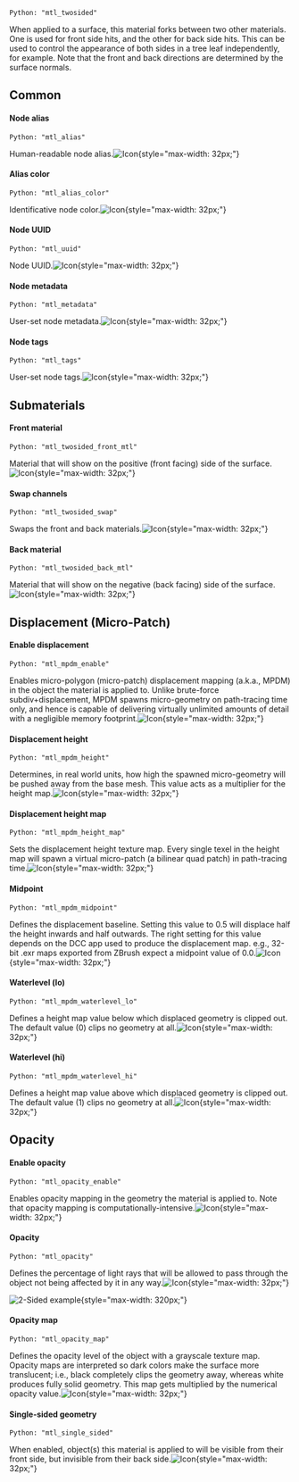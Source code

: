 `Python: "mtl_twosided"`

When applied to a surface, this material forks between two other materials. One is used for front side hits, and the other for back side hits. This can be used to control the appearance of both sides in a tree leaf independently, for example. Note that the front and back directions are determined by the surface normals.
## Common

#### Node alias
`Python: "mtl_alias"`

Human-readable node alias.![Icon](mtl_twosided_swatch.png "Icon"){style="max-width: 32px;"}


#### Alias color
`Python: "mtl_alias_color"`

Identificative node color.![Icon](mtl_twosided_swatch.png "Icon"){style="max-width: 32px;"}


#### Node UUID
`Python: "mtl_uuid"`

Node UUID.![Icon](mtl_twosided_swatch.png "Icon"){style="max-width: 32px;"}


#### Node metadata
`Python: "mtl_metadata"`

User-set node metadata.![Icon](mtl_twosided_swatch.png "Icon"){style="max-width: 32px;"}


#### Node tags
`Python: "mtl_tags"`

User-set node tags.![Icon](mtl_twosided_swatch.png "Icon"){style="max-width: 32px;"}


## Submaterials

#### Front material
`Python: "mtl_twosided_front_mtl"`

Material that will show on the positive (front facing) side of the surface.![Icon](mtl_twosided_swatch.png "Icon"){style="max-width: 32px;"}


#### Swap channels
`Python: "mtl_twosided_swap"`

Swaps the front and back materials.![Icon](mtl_twosided_swatch.png "Icon"){style="max-width: 32px;"}


#### Back material
`Python: "mtl_twosided_back_mtl"`

Material that will show on the negative (back facing) side of the surface.![Icon](mtl_twosided_swatch.png "Icon"){style="max-width: 32px;"}


## Displacement (Micro-Patch)

#### Enable displacement
`Python: "mtl_mpdm_enable"`

Enables micro-polygon (micro-patch) displacement mapping (a.k.a., MPDM) in the object the material is applied to. Unlike brute-force subdiv+displacement, MPDM spawns micro-geometry on path-tracing time only, and hence is capable of delivering virtually unlimited amounts of detail with a negligible memory footprint.![Icon](mtl_twosided_swatch.png "Icon"){style="max-width: 32px;"}


#### Displacement height
`Python: "mtl_mpdm_height"`

Determines, in real world units, how high the spawned micro-geometry will be pushed away from the base mesh. This value acts as a multiplier for the height map.![Icon](mtl_twosided_swatch.png "Icon"){style="max-width: 32px;"}


#### Displacement height map
`Python: "mtl_mpdm_height_map"`

Sets the displacement height texture map. Every single texel in the height map will spawn a virtual micro-patch (a bilinear quad patch) in path-tracing time.![Icon](mtl_twosided_swatch.png "Icon"){style="max-width: 32px;"}


#### Midpoint
`Python: "mtl_mpdm_midpoint"`

Defines the displacement baseline. Setting this value to 0.5 will displace half the height inwards and half outwards. The right setting for this value depends on the DCC app used to produce the displacement map. e.g., 32-bit .exr maps exported from ZBrush expect a midpoint value of 0.0.![Icon](mtl_twosided_swatch.png "Icon"){style="max-width: 32px;"}


#### Waterlevel (lo)
`Python: "mtl_mpdm_waterlevel_lo"`

Defines a height map value below which displaced geometry is clipped out. The default value (0) clips no geometry at all.![Icon](mtl_twosided_swatch.png "Icon"){style="max-width: 32px;"}


#### Waterlevel (hi)
`Python: "mtl_mpdm_waterlevel_hi"`

Defines a height map value above which displaced geometry is clipped out. The default value (1) clips no geometry at all.![Icon](mtl_twosided_swatch.png "Icon"){style="max-width: 32px;"}


## Opacity

#### Enable opacity
`Python: "mtl_opacity_enable"`

Enables opacity mapping in the geometry the material is applied to. Note that opacity mapping is computationally-intensive.![Icon](mtl_twosided_swatch.png "Icon"){style="max-width: 32px;"}


#### Opacity
`Python: "mtl_opacity"`

Defines the percentage of light rays that will be allowed to pass through the object not being affected by it in any way.![Icon](mtl_twosided_swatch.png "Icon"){style="max-width: 32px;"}



![2-Sided example](mtl_opacity.png "2-Sided example"){style="max-width: 320px;"}



#### Opacity map
`Python: "mtl_opacity_map"`

Defines the opacity level of the object with a grayscale texture map. Opacity maps are interpreted so dark colors make the surface more translucent; i.e., black completely clips the geometry away, whereas white produces fully solid geometry. This map gets multiplied by the numerical opacity value.![Icon](mtl_twosided_swatch.png "Icon"){style="max-width: 32px;"}


#### Single-sided geometry
`Python: "mtl_single_sided"`

When enabled, object(s) this material is applied to will be visible from their front side, but invisible from their back side.![Icon](mtl_twosided_swatch.png "Icon"){style="max-width: 32px;"}


